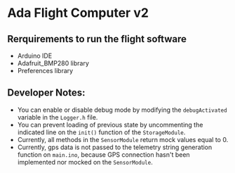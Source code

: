 # Ada Flight Computer v2

## Rerquirements to run the flight software
- Arduino IDE
- Adafruit_BMP280 library
- Preferences library

## Developer Notes:
- You can enable or disable debug mode by modifying the `debugActivated` variable in the `Logger.h` file.
- You can prevent loading of previous state by uncommenting the indicated line on the `init()` function of the `StorageModule`.
- Currently, all methods in the `SensorModule` return mock values equal to 0.
- Currently, gps data is not passed to the telemetry string generation function on `main.ino`, because GPS connection hasn't been implemented nor mocked on the `SensorModule`.